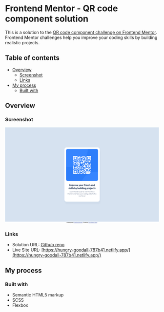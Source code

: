 # Frontend Mentor - QR code component solution

This is a solution to the [QR code component challenge on Frontend Mentor](https://www.frontendmentor.io/challenges/qr-code-component-iux_sIO_H). Frontend Mentor challenges help you improve your coding skills by building realistic projects. 

## Table of contents

- [Overview](#overview)
  - [Screenshot](#screenshot)
  - [Links](#links)
- [My process](#my-process)
  - [Built with](#built-with)

## Overview

### Screenshot

![screenshot](./screenshot.png)

### Links

- Solution URL: [Github repo](https://github.com/jlefebvre1997/qr-code-component)
- Live Site URL: [https://hungry-goodall-787b41.netlify.app/](https://hungry-goodall-787b41.netlify.app/)

## My process

### Built with

- Semantic HTML5 markup
- SCSS
- Flexbox
